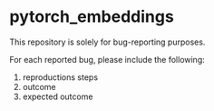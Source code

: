 # pytorch_embeddings

This repository is solely for bug-reporting purposes. 

For each reported bug, please include the following: 
1. reproductions steps
2. outcome
3. expected outcome
